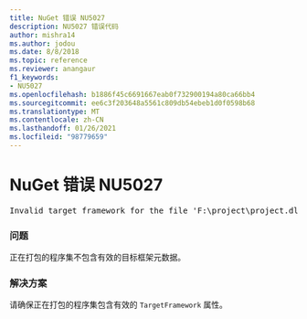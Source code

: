 ```yaml
---
title: NuGet 错误 NU5027
description: NU5027 错误代码
author: mishra14
ms.author: jodou
ms.date: 8/8/2018
ms.topic: reference
ms.reviewer: anangaur
f1_keywords:
- NU5027
ms.openlocfilehash: b1886f45c6691667eab0f732900194a80ca66bb4
ms.sourcegitcommit: ee6c3f203648a5561c809db54ebeb1d0f0598b68
ms.translationtype: MT
ms.contentlocale: zh-CN
ms.lasthandoff: 01/26/2021
ms.locfileid: "98779659"
---
```

# <a name="nuget-error-nu5027"></a>NuGet 错误 NU5027
<pre>Invalid target framework for the file 'F:\project\project.dll'.</pre>

### <a name="issue"></a>问题

正在打包的程序集不包含有效的目标框架元数据。


### <a name="solution"></a>解决方案

请确保正在打包的程序集包含有效的 `TargetFramework` 属性。

